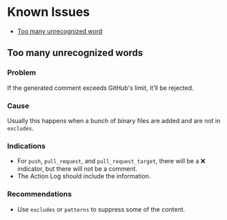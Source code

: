 # Known Issues

* [Too many unrecognized word](#Too_many_unrecognized_words)

## Too many unrecognized words

### Problem

If the generated comment exceeds GitHub's limit, it'll be rejected.

### Cause

Usually this happens when a bunch of binary files are added and are not in `excludes`.

### Indications

* For `push`, `pull_request`, and `pull_request_target`, there will be a :x: indicator, but there will not be a comment.
* The Action Log should include the information.

### Recommendations

* Use `excludes` or `patterns` to suppress some of the content.
